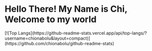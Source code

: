 <h1> Hello There! My Name is Chi, Welcome to my world</h1>
[![Top Langs](https://github-readme-stats.vercel.app/api/top-langs/?username=chionabolu&layout=compact)](https://github.com/chionabolu/github-readme-stats)
